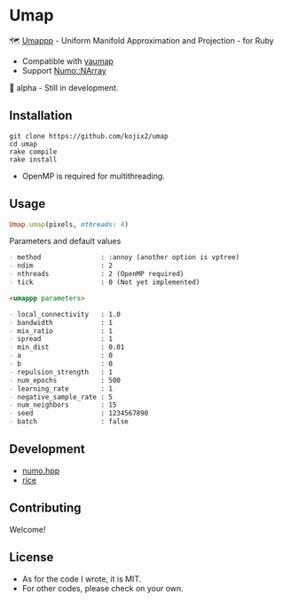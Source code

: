 # Umap

🗺️ [Umappp](https://github.com/LTLA/umappp) - Uniform Manifold Approximation and Projection - for Ruby

* Compatible with [yaumap](https://github.com/LTLA/yaumap/blob/master/R/umap_from_matrix.R)
* Support [Numo::NArray](https://github.com/ruby-numo/numo-narray)

🚧 alpha - Still in development.

## Installation

```
git clone https://github.com/kojix2/umap
cd umap
rake compile
rake install
```

* OpenMP is required for multithreading.

## Usage

```ruby
Umap.umap(pixels, nthreads: 4)
```

Parameters and default values

```markdown
- method               : :annoy (another option is vptree)
- ndim                 : 2
- nthreads             : 2 (OpenMP required)
- tick                 : 0 (Not yet implemented)

<umappp parameters>

- local_connectivity   : 1.0
- bandwidth            : 1
- mix_ratio            : 1
- spread               : 1
- min_dist             : 0.01
- a                    : 0
- b                    : 0
- repulsion_strength   : 1
- num_epochs           : 500
- learning_rate        : 1
- negative_sample_rate : 5
- num_neighbors        : 15
- seed                 : 1234567890
- batch                : false
```

## Development

* [numo.hpp](https://github.com/ankane/numo.hpp)
* [rice](https://github.com/jasonroelofs/rice)

## Contributing

Welcome!

## License

* As for the code I wrote, it is MIT.
* For other codes, please check on your own.
